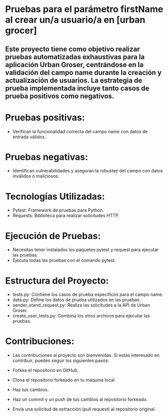 # Pruebas para el parámetro firstName al crear un/a usuario/a en [urban grocer]

## Este proyecto tiene como objetivo realizar pruebas automatizadas exhaustivas para la aplicación Urban Groser, centrándose en la validación del campo name durante la creación y actualización de usuarios. La estrategia de prueba implementada incluye tanto casos de prueba positivos como negativos.

# Pruebas positivas:
- Verifican la funcionalidad correcta del campo name con datos de entrada válidos.
# Pruebas negativas:
- Identifican vulnerabilidades y aseguran la robustez del campo con datos inválidos o maliciosos.
# Tecnologías Utilizadas:
- Pytest: Framework de pruebas para Python.
- Requests: Biblioteca para realizar solicitudes HTTP.

# Ejecución de Pruebas:
- Necesitas tener instalados los paquetes pytest y request para ejecutar las pruebas.
- Ejecuta todas las pruebas con el comando pytest.

# Estructura del Proyecto:
- tests.py: Contiene los casos de prueba específicos para el campo name.
- data.py: Define los datos de prueba utilizados en las pruebas.
- sender_stand_request.py: Realiza las solicitudes a la API de Urban Groser.
- create_user_tests.py: Combina los otros archivos para ejecutar las pruebas.
# Contribuciones:
- Las contribuciones al proyecto son bienvenidas. Si estás interesado en contribuir, puedes seguir los siguientes pasos:

- Forkea el repositorio en GitHub.
- Clona el repositorio forkeado en tu máquina local.
- Haz tus cambios.
- Haz un commit y un push de tus cambios al repositorio forkeado.
- Envía una solicitud de extracción (pull request) al repositorio original.